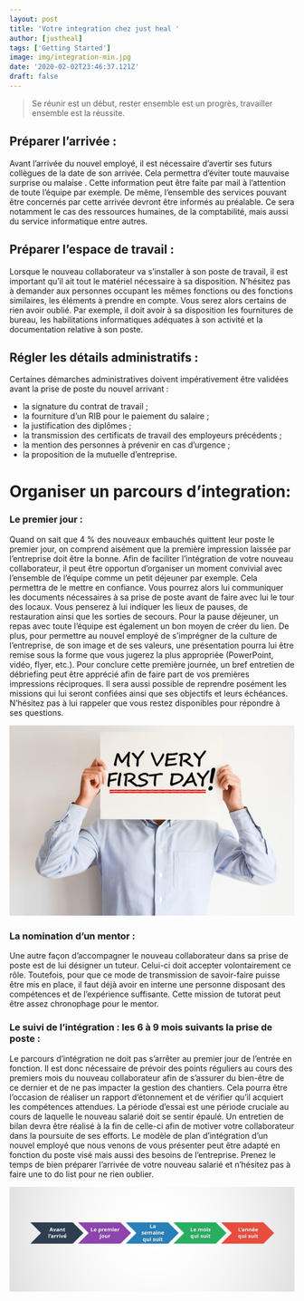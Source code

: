 ```yaml
---
layout: post
title: 'Votre integration chez just heal '
author: [justheal]
tags: ['Getting Started']
image: img/integration-min.jpg
date: '2020-02-02T23:46:37.121Z'
draft: false
---
```


> Se réunir est un début, rester ensemble est un progrès, travailler ensemble est la réussite.

## Préparer l’arrivée :

Avant l’arrivée du nouvel employé, il est nécessaire d’avertir ses futurs collègues de la date de son arrivée. Cela permettra d’éviter toute mauvaise surprise ou malaise . Cette information peut être faite par mail à l’attention de toute l’équipe par exemple.
De même, l’ensemble des services pouvant être concernés par cette arrivée devront être informés au préalable. Ce sera notamment le cas des ressources humaines, de la comptabilité, mais aussi du service informatique entre autres.

## Préparer l’espace de travail :

Lorsque le nouveau collaborateur va s’installer à son poste de travail, il est important qu’il ait tout le matériel nécessaire à sa disposition. N’hésitez pas à demander aux personnes occupant les mêmes fonctions ou des fonctions similaires, les éléments à prendre en compte. Vous serez alors certains de rien avoir oublié.
Par exemple, il doit avoir à sa disposition les fournitures de bureau, les habilitations informatiques adéquates à son activité et la documentation relative à son poste.

## Régler les détails administratifs :

Certaines démarches administratives doivent impérativement être validées avant la prise de poste du nouvel arrivant :

- la signature du contrat de travail ;
- la fourniture d’un RIB pour le paiement du salaire ;
- la justification des diplômes ;
- la transmission des certificats de travail des employeurs précédents ;
- la mention des personnes à prévenir en cas d’urgence ;
- la proposition de la mutuelle d’entreprise.

# Organiser un parcours d’integration:

### Le premier jour :

Quand on sait que 4 % des nouveaux embauchés quittent leur poste le premier jour, on comprend aisément que la première impression laissée par l’entreprise doit être la bonne.
Afin de faciliter l’intégration de votre nouveau collaborateur, il peut être opportun d’organiser un moment convivial avec l’ensemble de l’équipe comme un petit déjeuner par exemple. Cela permettra de le mettre en confiance. Vous pourrez alors lui communiquer les documents nécessaires à sa prise de poste avant de faire avec lui le tour des locaux. Vous penserez à lui indiquer les lieux de pauses, de restauration ainsi que les sorties de secours.
Pour la pause déjeuner, un repas avec toute l’équipe est également un bon moyen de créer du lien.
De plus, pour permettre au nouvel employé de s’imprégner de la culture de l’entreprise, de son image et de ses valeurs, une présentation pourra lui être remise sous la forme que vous jugerez la plus appropriée (PowerPoint, vidéo, flyer, etc.).
Pour conclure cette première journée, un bref entretien de débriefing peut être apprécié afin de faire part de vos premières impressions réciproques. Il sera aussi possible de reprendre posément les missions qui lui seront confiées ainsi que ses objectifs et leurs échéances. N’hésitez pas à lui rappeler que vous restez disponibles pour répondre à ses questions.

![someting](img/myfirstjob.jpeg)

### La nomination d’un mentor :

Une autre façon d’accompagner le nouveau collaborateur dans sa prise de poste est de lui désigner un tuteur. Celui-ci doit accepter volontairement ce rôle.
Toutefois, pour que ce mode de transmission de savoir-faire puisse être mis en place, il faut déjà avoir en interne une personne disposant des compétences et de l’expérience suffisante. Cette mission de tutorat peut être assez chronophage pour le mentor.

### Le suivi de l’intégration : les 6 à 9 mois suivants la prise de poste :

Le parcours d’intégration ne doit pas s’arrêter au premier jour de l’entrée en fonction. Il est donc nécessaire de prévoir des points réguliers au cours des premiers mois du nouveau collaborateur afin de s’assurer du bien-être de ce dernier et de ne pas impacter la gestion des chantiers.
Cela pourra être l’occasion de réaliser un rapport d’étonnement et de vérifier qu’il acquiert les compétences attendues.
La période d’essai est une période cruciale au cours de laquelle le nouveau salarié doit se sentir épaulé. Un entretien de bilan devra être réalisé à la fin de celle-ci afin de motiver votre collaborateur dans la poursuite de ses efforts.
Le modèle de plan d’intégration d’un nouvel employé que nous venons de vous présenter peut être adapté en fonction du poste visé mais aussi des besoins de l’entreprise. Prenez le temps de bien préparer l’arrivée de votre nouveau salarié et n’hésitez pas à faire une to do list pour ne rien oublier.

![someting](img/integration.png)

<!-- The most common shortcuts are of course, **bold** text, _italic_ text, and [hyperlinks](https://example.com). These generally make up the bulk of any document. You can type the characters out, but you can also use keyboard shortcuts.

- `CMD/Ctrl + B` for Bold
- `CMD/Ctrl + I` for Italic
- `CMD/Ctrl + K` for a Link
- `CMD/Ctrl + H` for a Heading (Press multiple times for h2/h3/h4/etc)

With just a couple of extra characters here and there, you're well on your way to creating a beautifully formatted story.

## Inserting images

Images in Markdown look just the same as links, except they're prefixed with an exclamation mark, like this:

`![Image description](/path/to/image.jpg)`

![Computer](img/computer.jpg)

Most Markdown editors don't make you type this out, though. In Ghost you can click on the image icon in the toolbar at the bottom of the editor, or you can just click and drag an image from your desktop directly into the editor. Both will upload the image for you and generate the appropriate Markdown.

_**Important Note:** Ghost does not currently have automatic image resizing, so it's always a good idea to make sure your images aren't gigantic files **before** uploading them to Ghost._

## Making lists

Lists in HTML are a formatting nightmare, but in Markdown they become an absolute breeze with just a couple of characters and a bit of smart automation. For numbered lists, just write out the numbers. For bullet lists, just use `*` or `-` or `+`. Like this:

1. Crack the eggs over a bowl
2. Whisk them together
3. Make an omelette

or

- Remember to buy milk
- Feed the cat
- Come up with idea for next story

## Adding quotes

When you want to pull out a particularly good excerpt in the middle of a piece, you can use `>` at the beginning of a paragraph to turn it into a Blockquote. You might've seen this formatting before in email clients.

> A well placed quote guides a reader through a story, helping them to understand the most important points being made

All themes handles blockquotes slightly differently. Sometimes they'll look better kept shorter, while other times you can quote fairly hefty amounts of text and get away with it. Generally, the safest option is to use blockquotes sparingly.

## Dividing things up

If you're writing a piece in parts and you just feel like you need to divide a couple of sections distinctly from each other, a horizontal rule might be just what you need. Dropping `---` on a new line will create a sleek divider, anywhere you want it.

---

This should get you going with the vast majority of what you need to do in the editor, but if you're still curious about more advanced tips then check out the [Advanced Markdown Guide](/advanced-markdown/) - or if you'd rather learn about how Ghost taxononomies work, we've got a overview of [how to use Ghost tags](/using-tags/). -->
